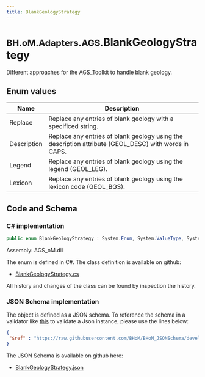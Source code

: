 ```yaml
---
title: BlankGeologyStrategy
---
```


# <small>BH.oM.Adapters.AGS.</small>**BlankGeologyStrategy**

Different approaches for the AGS_Toolkit to handle blank geology.

## Enum values

| Name            | Description                                                    |
|-----------------|----------------------------------------------------------------|
| Replace |  Replace any entries of blank geology with a specificed string.  |
| Description |  Replace any entries of blank geology using the description attribute (GEOL_DESC) with words in CAPS.  |
| Legend |  Replace any entries of blank geology using the legend (GEOL_LEG).  |
| Lexicon |  Replace any entries of blank geology using the lexicon code (GEOL_BGS).  |


## Code and Schema

### C# implementation

``` C# title="C#"
public enum BlankGeologyStrategy : System.Enum, System.ValueType, System.IComparable, System.ISpanFormattable, System.IFormattable, System.IConvertible
```

Assembly: AGS_oM.dll

The enum is defined in C#. The class definition is available on github:

- [BlankGeologyStrategy.cs](https://github.com/BHoM/AGS_Toolkit/blob/develop/AGS_oM/eNums\BlankGeologyStrategy.cs)

All history and changes of the class can be found by inspection the history.
### JSON Schema implementation

The object is defined as a JSON schema. To reference the schema in a validator like [this](https://www.jsonschemavalidator.net/) to validate a Json instance, please use the lines below:

``` json title="JSON Schema"
{
 "$ref" : "https://raw.githubusercontent.com/BHoM/BHoM_JSONSchema/develop/AGS_oM/BlankGeologyStrategy.json"
}
```

The JSON Schema is available on github here:

- [BlankGeologyStrategy.json](https://github.com/BHoM/BHoM_JSONSchema/blob/develop/AGS_oM/BlankGeologyStrategy.json)
